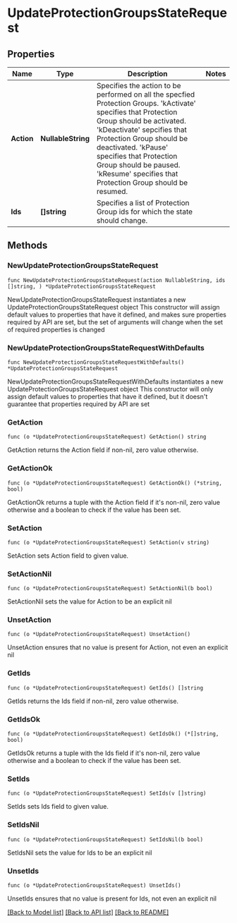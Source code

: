 # UpdateProtectionGroupsStateRequest

## Properties

Name | Type | Description | Notes
------------ | ------------- | ------------- | -------------
**Action** | **NullableString** | Specifies the action to be performed on all the specfied Protection Groups. &#39;kActivate&#39; specifies that Protection Group should be activated. &#39;kDeactivate&#39; sepcifies that Protection Group should be deactivated. &#39;kPause&#39; specifies that Protection Group should be paused. &#39;kResume&#39; specifies that Protection Group should be resumed. | 
**Ids** | **[]string** | Specifies a list of Protection Group ids for which the state should change. | 

## Methods

### NewUpdateProtectionGroupsStateRequest

`func NewUpdateProtectionGroupsStateRequest(action NullableString, ids []string, ) *UpdateProtectionGroupsStateRequest`

NewUpdateProtectionGroupsStateRequest instantiates a new UpdateProtectionGroupsStateRequest object
This constructor will assign default values to properties that have it defined,
and makes sure properties required by API are set, but the set of arguments
will change when the set of required properties is changed

### NewUpdateProtectionGroupsStateRequestWithDefaults

`func NewUpdateProtectionGroupsStateRequestWithDefaults() *UpdateProtectionGroupsStateRequest`

NewUpdateProtectionGroupsStateRequestWithDefaults instantiates a new UpdateProtectionGroupsStateRequest object
This constructor will only assign default values to properties that have it defined,
but it doesn't guarantee that properties required by API are set

### GetAction

`func (o *UpdateProtectionGroupsStateRequest) GetAction() string`

GetAction returns the Action field if non-nil, zero value otherwise.

### GetActionOk

`func (o *UpdateProtectionGroupsStateRequest) GetActionOk() (*string, bool)`

GetActionOk returns a tuple with the Action field if it's non-nil, zero value otherwise
and a boolean to check if the value has been set.

### SetAction

`func (o *UpdateProtectionGroupsStateRequest) SetAction(v string)`

SetAction sets Action field to given value.


### SetActionNil

`func (o *UpdateProtectionGroupsStateRequest) SetActionNil(b bool)`

 SetActionNil sets the value for Action to be an explicit nil

### UnsetAction
`func (o *UpdateProtectionGroupsStateRequest) UnsetAction()`

UnsetAction ensures that no value is present for Action, not even an explicit nil
### GetIds

`func (o *UpdateProtectionGroupsStateRequest) GetIds() []string`

GetIds returns the Ids field if non-nil, zero value otherwise.

### GetIdsOk

`func (o *UpdateProtectionGroupsStateRequest) GetIdsOk() (*[]string, bool)`

GetIdsOk returns a tuple with the Ids field if it's non-nil, zero value otherwise
and a boolean to check if the value has been set.

### SetIds

`func (o *UpdateProtectionGroupsStateRequest) SetIds(v []string)`

SetIds sets Ids field to given value.


### SetIdsNil

`func (o *UpdateProtectionGroupsStateRequest) SetIdsNil(b bool)`

 SetIdsNil sets the value for Ids to be an explicit nil

### UnsetIds
`func (o *UpdateProtectionGroupsStateRequest) UnsetIds()`

UnsetIds ensures that no value is present for Ids, not even an explicit nil

[[Back to Model list]](../README.md#documentation-for-models) [[Back to API list]](../README.md#documentation-for-api-endpoints) [[Back to README]](../README.md)


